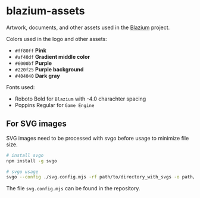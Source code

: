 # blazium-assets

Artwork, documents, and other assets used in the [Blazium](https://blazium.app) project.

Colors used in the logo and other assets:
- `#ff80ff` **Pink**
- `#af40df` **Gradient middle color**
- `#6000bf` **Purple**
- `#220f25` **Purple background**
- `#404040` **Dark gray**

Fonts used:
- Roboto Bold for `Blazium` with -4.0 charachter spacing
- Poppins Regular for `Game Engine`

## For SVG images
SVG images need to be processed with svgo before usage to minimize file size.

``` bash
# install svgo
npm install -g svgo

# svgo usage
svgo --config ./svg.config.mjs -rf path/to/directory_with_svgs -o path/to/output_directory
```

The file `svg.config.mjs` can be found in the repository.
